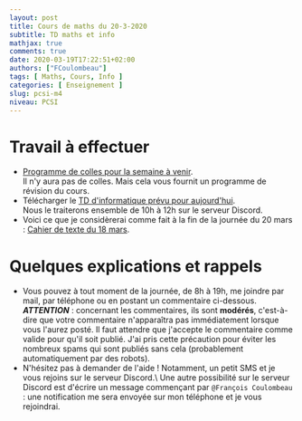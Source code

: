 ```yaml
---
layout: post
title: Cours de maths du 20-3-2020
subtitle: TD maths et info
mathjax: true
comments: true
date: 2020-03-19T17:22:51+02:00
authors: ["FCoulombeau"]
tags: [ Maths, Cours, Info ]
categories: [ Enseignement ]
slug: pcsi-m4
niveau: PCSI
---
```


# Travail à effectuer

- [Programme de colles pour la semaine à venir](https://fcoulombeau.github.io/cours/PC-23032020.pdf).  
  Il n'y aura pas de colles. Mais cela vous fournit un programme de révision du cours.
- Télécharger le [TD d'informatique prévu pour aujourd'hui](https://fcoulombeau.github.io/cours/PCSI-Info-20032020.pdf).  
  Nous le traiterons ensemble de 10h à 12h sur le serveur Discord.
- Voici ce que je considèrerai comme fait à la fin de la journée du 20 mars : [Cahier de texte du 18 mars](https://fcoulombeau.github.io/cours/CT-20032020.pdf).

# Quelques explications et rappels

- Vous pouvez à tout moment de la journée, de 8h à 19h, me joindre par mail, par téléphone ou en postant un commentaire ci-dessous.  
  **_ATTENTION_** : concernant les commentaires, ils sont **modérés**, c'est-à-dire que votre commentaire n'apparaîtra pas immédiatement lorsque vous l'aurez posté. Il faut attendre que j'accepte le commentaire comme valide pour qu'il soit publié. J'ai pris cette précaution pour éviter les nombreux spams qui sont publiés sans cela (probablement automatiquement par des robots).
- N'hésitez pas à demander de l'aide ! Notamment, un petit SMS et je vous rejoins sur le serveur Discord.\\
Une autre possibilité sur le serveur Discord est d'écrire un message commençant par `@François Coulombeau` : une notification me sera envoyée sur mon téléphone et je vous rejoindrai.